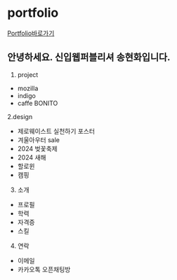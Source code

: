 # portfolio

[Portfolio바로가기](https://gusghk2581.github.io/portfolio/index02.html)

## 안녕하세요. 신입웹퍼블리셔 송현화입니다.
1. project
  + mozilla
  + indigo
  + caffe BONITO

2.design
  + 제로웨이스트 실천하기 포스터
  + 겨울아우터 sale
  + 2024 벚꽃축제
  + 2024 새해
  + 할로윈
  + 캠핑

3. 소개
  + 프로필
  + 학력
  + 자격증
  + 스킬

4. 연락
  + 이메일
  + 카카오톡 오픈채팅방
